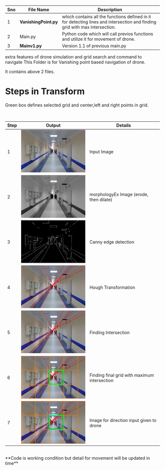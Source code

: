 Sno | File Name | Description
--- | --------- | -----------
1 | **VanishingPoint.py** | which contains all the functions defined in it for detecting lines and intersection and finding grid with max intersection.
2 | Main.py | Python code which will call previos functions and utilize it for movement of drone.
3 | **Mainv1.py** | Version 1.1 of previous main.py
extra features of drone simulation and grid search and command to navigate
This Folder is for Vanishing point based navigation of drone.

It contains above 2 files.

# Steps in Transform
<p>Green box defines selected grid and center,left and right points in grid.</p><br>

| Step  | Output | Details
| ------------- | ------------- | ------------- |
| 1  | <img src="/vanish_point/input.jpg" width="300">  | Input Image |
| 2  | <img src="/vanish_point/opening.jpg" width="300">  | morphologyEx Image (erode, then dilate) |
| 3  | <img src="/vanish_point/canny.jpg" width="300">  | Canny edge detection |
| 4  | <img src="/vanish_point/hough.jpg" width="300">  | Hough Transformation |
| 5  | <img src="/vanish_point/circle.jpg" width="300">  | Finding Intersection |
| 6  | <img src="/vanish_point/corridor_6.jpg" width="300">  | Finding final grid with maximum intersection |
| 7  | <img src="/vanish_point/final.jpg" width="300">  | Image for direction input given to drone |
<br>
**Code is working condition but detail for movement will be updated in time**

